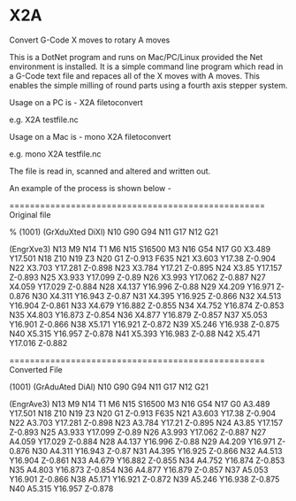 # X2A
Convert G-Code X moves to rotary A moves

This is a DotNet program and runs on Mac/PC/Linux provided the Net environment is installed. It is a simple command line program which read in a G-Code text file and repaces all of the X moves with A moves. This enables the simple milling of round parts using a fourth axis stepper system.

Usage on a PC is - X2A filetoconvert

  e.g. X2A testfile.nc
  
Usage on a Mac is - mono X2A filetoconvert

  e.g. mono X2A testfile.nc
  
The file is read in, scanned and altered and written out.


An example of the process is shown below -

==================================================
Original file

%
(1001)
(GrXduXted DiXl)
N10 G90 G94
N11 G17
N12 G21

(EngrXve3)
N13 M9
N14 T1 M6
N15 S16500 M3
N16 G54
N17 G0 X3.489 Y17.501
N18 Z10
N19 Z3
N20 G1 Z-0.913 F635
N21 X3.603 Y17.38 Z-0.904
N22 X3.703 Y17.281 Z-0.898
N23 X3.784 Y17.21 Z-0.895
N24 X3.85 Y17.157 Z-0.893
N25 X3.933 Y17.099 Z-0.89
N26 X3.993 Y17.062 Z-0.887
N27 X4.059 Y17.029 Z-0.884
N28 X4.137 Y16.996 Z-0.88
N29 X4.209 Y16.971 Z-0.876
N30 X4.311 Y16.943 Z-0.87
N31 X4.395 Y16.925 Z-0.866
N32 X4.513 Y16.904 Z-0.861
N33 X4.679 Y16.882 Z-0.855
N34 X4.752 Y16.874 Z-0.853
N35 X4.803 Y16.873 Z-0.854
N36 X4.877 Y16.879 Z-0.857
N37 X5.053 Y16.901 Z-0.866
N38 X5.171 Y16.921 Z-0.872
N39 X5.246 Y16.938 Z-0.875
N40 X5.315 Y16.957 Z-0.878
N41 X5.393 Y16.983 Z-0.88
N42 X5.471 Y17.016 Z-0.882


==================================================
Converted File

(1001)
(GrAduAted DiAl)
N10 G90 G94
N11 G17
N12 G21

(EngrAve3)
N13 M9
N14 T1 M6
N15 S16500 M3
N16 G54
N17 G0 A3.489 Y17.501
N18 Z10
N19 Z3
N20 G1 Z-0.913 F635
N21 A3.603 Y17.38 Z-0.904
N22 A3.703 Y17.281 Z-0.898
N23 A3.784 Y17.21 Z-0.895
N24 A3.85 Y17.157 Z-0.893
N25 A3.933 Y17.099 Z-0.89
N26 A3.993 Y17.062 Z-0.887
N27 A4.059 Y17.029 Z-0.884
N28 A4.137 Y16.996 Z-0.88
N29 A4.209 Y16.971 Z-0.876
N30 A4.311 Y16.943 Z-0.87
N31 A4.395 Y16.925 Z-0.866
N32 A4.513 Y16.904 Z-0.861
N33 A4.679 Y16.882 Z-0.855
N34 A4.752 Y16.874 Z-0.853
N35 A4.803 Y16.873 Z-0.854
N36 A4.877 Y16.879 Z-0.857
N37 A5.053 Y16.901 Z-0.866
N38 A5.171 Y16.921 Z-0.872
N39 A5.246 Y16.938 Z-0.875
N40 A5.315 Y16.957 Z-0.878
